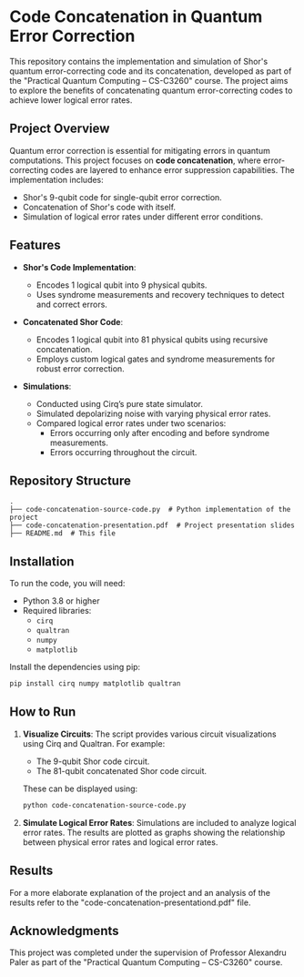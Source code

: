 # Code Concatenation in Quantum Error Correction

This repository contains the implementation and simulation of Shor's quantum error-correcting code and its concatenation, developed as part of the "Practical Quantum Computing – CS-C3260" course. The project aims to explore the benefits of concatenating quantum error-correcting codes to achieve lower logical error rates.

## Project Overview

Quantum error correction is essential for mitigating errors in quantum computations. This project focuses on **code concatenation**, where error-correcting codes are layered to enhance error suppression capabilities. The implementation includes:

- Shor's 9-qubit code for single-qubit error correction.
- Concatenation of Shor's code with itself.
- Simulation of logical error rates under different error conditions.

## Features

- **Shor's Code Implementation**:
  - Encodes 1 logical qubit into 9 physical qubits.
  - Uses syndrome measurements and recovery techniques to detect and correct errors.

- **Concatenated Shor Code**:
  - Encodes 1 logical qubit into 81 physical qubits using recursive concatenation.
  - Employs custom logical gates and syndrome measurements for robust error correction.

- **Simulations**:
  - Conducted using Cirq’s pure state simulator.
  - Simulated depolarizing noise with varying physical error rates.
  - Compared logical error rates under two scenarios:
    - Errors occurring only after encoding and before syndrome measurements.
    - Errors occurring throughout the circuit.

## Repository Structure

```plaintext
.
├── code-concatenation-source-code.py  # Python implementation of the project
├── code-concatenation-presentation.pdf  # Project presentation slides
├── README.md  # This file

```
## Installation

To run the code, you will need:

- Python 3.8 or higher
- Required libraries:
  - `cirq`
  - `qualtran`
  - `numpy`
  - `matplotlib`

Install the dependencies using pip:

```bash
pip install cirq numpy matplotlib qualtran
```

## How to Run

1. **Visualize Circuits**:
   The script provides various circuit visualizations using Cirq and Qualtran. For example:
   - The 9-qubit Shor code circuit.
   - The 81-qubit concatenated Shor code circuit.

   These can be displayed using:

   ```bash
   python code-concatenation-source-code.py
   ```

2. **Simulate Logical Error Rates**:
   Simulations are included to analyze logical error rates. The results are plotted as graphs showing the relationship between physical error rates and logical error rates.

## Results

For a more elaborate explanation of the project and an analysis of the results refer to the "code-concatenation-presentationd.pdf" file.

## Acknowledgments

This project was completed under the supervision of Professor Alexandru Paler as part of the "Practical Quantum Computing – CS-C3260" course.
  
